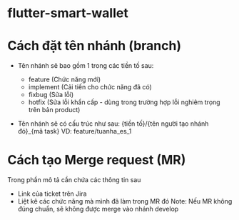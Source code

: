 # flutter-smart-wallet

# Cách đặt tên nhánh (branch)
- Tên nhánh sẽ bao gồm 1 trong các tiền tố sau:
    + feature (Chức năng mới)
    + implement (Cải tiến cho chức năng đã có)
    + fixbug (Sửa lỗi)
    + hotfix (Sửa lỗi khẩn cấp - dùng trong trường hợp lỗi nghiêm trọng trên bản product)

- Tên nhánh sẽ có cấu trúc như sau: {tiền tố}/{tên người tạo nhánh đó}_{mã task}
  VD: feature/tuanha_es_1

# Cách tạo Merge request (MR)
Trong phần mô tả cần chứa các thông tin sau
- Link của ticket trên Jira
- Liệt kê các chức năng mà mình đã làm trong MR đó
Note: Nếu MR không đúng chuẩn, sẽ không được merge vào nhánh develop
